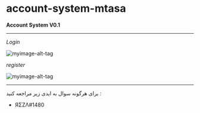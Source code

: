 # account-system-mtasa
**Account System  V0.1**
 
---

*Login*

![myimage-alt-tag](https://cdn.discordapp.com/attachments/832455664718446622/887078369047482398/mta-screen_2021-09-13_13-51-45.png)


*register*

![myimage-alt-tag](https://cdn.discordapp.com/attachments/832455664718446622/887078373854154772/mta-screen_2021-09-13_13-51-51.png)

---

برای هرگونه سوال به ایدی زیر مراجعه کنید : 
- ЯΣZΛ#1480
